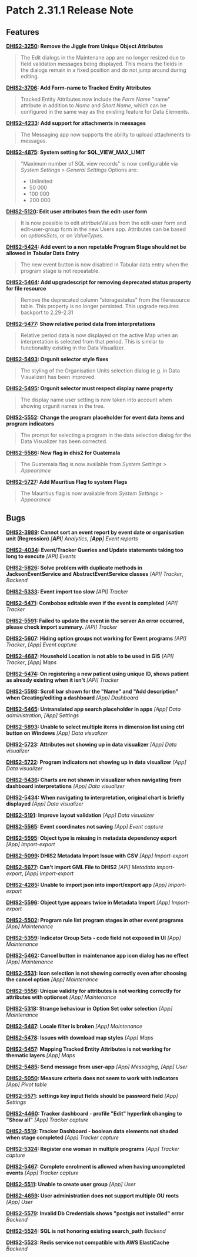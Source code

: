 # Patch 2.31.1 Release Note

## Features

**[DHIS2-3250](https://jira.dhis2.org/browse/DHIS2-3250): Remove the Jiggle from Unique Object Attributes**
>The Edit dialogs in the Maintenane app are no longer resized due to field validation messages being displayed. This means the fields in the dialogs remain in a fixed position and do not jump around during editing.

**[DHIS2-3706](https://jira.dhis2.org/browse/DHIS2-3706): Add Form-name to Tracked Entity Attributes**
>
>Tracked Entity Attributes now include the *Form Name* "name" attribute in addition to *Name* and *Short Name*, which can be configured in the same way as the existing feature for Data Elements.

**[DHIS2-4233](https://jira.dhis2.org/browse/DHIS2-4233): Add support for attachments in messages**
>The Messaging app now supports the ability to upload attachments to messages.

**[DHIS2-4875](https://jira.dhis2.org/browse/DHIS2-4875): System setting for SQL_VIEW_MAX_LIMIT**
> "Maximum number of SQL view records" is now configurable via *System Settings \> General Settings*
>Options are:
>- Unlimited
>- 50 000
>- 100 000
>- 200 000

**[DHIS2-5120](https://jira.dhis2.org/browse/DHIS2-5120): Edit user attributes from the edit-user form**
>It is now possible to edit attributeValues from the edit-user form and edit-user-group form in the new Users app.
>Attributes can be based on *optionsSets*, or on *ValueTypes*.


**[DHIS2-5424](https://jira.dhis2.org/browse/DHIS2-5424): Add event to a non repetable Program Stage should not be allowed in Tabular Data Entry**
>The new event button is now disabled in Tabular data entry when the program stage is not repeatable.


**[DHIS2-5464](https://jira.dhis2.org/browse/DHIS2-5464): Add upgradescript for removing deprecated status property for file resource**
>Remove the deprecated column "storagestatus" from the fileresource table. This property is no longer persisted.
>This upgrade requires backport to 2.29-2.31


**[DHIS2-5477](https://jira.dhis2.org/browse/DHIS2-5477): Show relative period data from interpretations**
>Relative period data is now displayed on the active Map when an interpretation is selected from that period.
>This is similar to functionality existing in the Data Visualizer.

**[DHIS2-5493](https://jira.dhis2.org/browse/DHIS2-5493): Orgunit selector style fixes**
>The styling of the Organisation Units selection dialog (e.g. in Data Visualizer) has been improved. 


**[DHIS2-5495](https://jira.dhis2.org/browse/DHIS2-5495): Orgunit selector must respect display name property**
>The display name user setting is now taken into account when showing orgunit names in the tree.


**[DHIS2-5552](https://jira.dhis2.org/browse/DHIS2-5552): Change the program placeholder for event data items and program indicators**
>The prompt for selecting a program in the data selection dialog for the Data Visualizer has been corrected.


**[DHIS2-5586](https://jira.dhis2.org/browse/DHIS2-5586): New flag in dhis2 for Guatemala**
>The Guatemala flag is now available from *System Settings \> Appearance*


**[DHIS2-5727](https://jira.dhis2.org/browse/DHIS2-5727): Add Mauritius Flag to system Flags**
>The Mauritius flag is now available from *System Settings \> Appearance*


## Bugs

**[DHIS2-3989](https://jira.dhis2.org/browse/DHIS2-3989): Cannot sort an event report by event date or organisation unit (Regression)**
_[**API**] Analytics_, _[**App**] Event reports_ 

**[DHIS2-4034](https://jira.dhis2.org/browse/DHIS2-4034): Event/Tracker Queries and Update statements taking too long to execute**
_[API] Events_ 

**[DHIS2-5826](https://jira.dhis2.org/browse/DHIS2-5826): Solve problem with duplicate methods in JacksonEventService and AbstractEventService classes**
_[API] Tracker_, _Backend_ 

**[DHIS2-5333](https://jira.dhis2.org/browse/DHIS2-5333): Event import too slow**
_[API] Tracker_ 

**[DHIS2-5471](https://jira.dhis2.org/browse/DHIS2-5471): Combobox editable even if the event is completed**
_[API] Tracker_ 

**[DHIS2-5591](https://jira.dhis2.org/browse/DHIS2-5591): Failed to update the event in the server An error occurred, please check import summary.**
_[API] Tracker_ 

**[DHIS2-5607](https://jira.dhis2.org/browse/DHIS2-5607): Hiding option groups not working for Event programs**
_[API] Tracker_, _[App] Event capture_ 

**[DHIS2-4687](https://jira.dhis2.org/browse/DHIS2-4687): Household Location is not able to be used in GIS**
_[API] Tracker_, _[App] Maps_ 

**[DHIS2-5474](https://jira.dhis2.org/browse/DHIS2-5474): On registering a new patient using unique ID, shows patient as already existing when it isn't**
_[API] Tracker_ 

**[DHIS2-5598](https://jira.dhis2.org/browse/DHIS2-5598): Scroll bar shown for the  "Name" and "Add description" when Creating/editing a dashboard**
_[App] Dashboard_ 

**[DHIS2-5465](https://jira.dhis2.org/browse/DHIS2-5465): Untranslated app search placeholder in apps**
_[App] Data administration_, _[App] Settings_ 

**[DHIS2-5893](https://jira.dhis2.org/browse/DHIS2-5893): Unable to select multiple items in dimension list using ctrl button on Windows**
_[App] Data visualizer_ 

**[DHIS2-5723](https://jira.dhis2.org/browse/DHIS2-5723): Attributes not showing up in data visualizer**
_[App] Data visualizer_ 

**[DHIS2-5722](https://jira.dhis2.org/browse/DHIS2-5722): Program indicators not showing up in data visualizer**
_[App] Data visualizer_ 

**[DHIS2-5436](https://jira.dhis2.org/browse/DHIS2-5436): Charts are not shown in visualizer when navigating from dashboard interpretations**
_[App] Data visualizer_ 

**[DHIS2-5434](https://jira.dhis2.org/browse/DHIS2-5434): When navigating to interpretation, original chart is briefly displayed**
_[App] Data visualizer_ 

**[DHIS2-5191](https://jira.dhis2.org/browse/DHIS2-5191): Improve layout validation**
_[App] Data visualizer_ 

**[DHIS2-5565](https://jira.dhis2.org/browse/DHIS2-5565): Event coordinates not saving**
_[App] Event capture_ 

**[DHIS2-5595](https://jira.dhis2.org/browse/DHIS2-5595): Object type is missing in metadata dependency export**
_[App] Import-export_ 

**[DHIS2-5099](https://jira.dhis2.org/browse/DHIS2-5099): DHIS2 Metadata Import Issue with CSV**
_[App] Import-export_ 

**[DHIS2-5677](https://jira.dhis2.org/browse/DHIS2-5677): Can't import GML File to DHIS2**
_[API] Metadata import-export_, _[App] Import-export_ 

**[DHIS2-4285](https://jira.dhis2.org/browse/DHIS2-4285): Unable to import json into import/export app**
_[App] Import-export_ 

**[DHIS2-5596](https://jira.dhis2.org/browse/DHIS2-5596): Object type appears twice in Metadata Import**
_[App] Import-export_ 

**[DHIS2-5502](https://jira.dhis2.org/browse/DHIS2-5502): Program rule list program stages in other event programs**
_[App] Maintenance_ 

**[DHIS2-5359](https://jira.dhis2.org/browse/DHIS2-5359): Indicator Group Sets - code field not exposed in UI**
_[App] Maintenance_ 

**[DHIS2-5462](https://jira.dhis2.org/browse/DHIS2-5462): Cancel button in maintenance app icon dialog has no effect**
_[App] Maintenance_ 

**[DHIS2-5531](https://jira.dhis2.org/browse/DHIS2-5531): Icon selection is not showing correctly even after choosing the cancel option**
_[App] Maintenance_ 

**[DHIS2-5556](https://jira.dhis2.org/browse/DHIS2-5556): Unique validity for attributes is not working correctly for attributes with optionset**
_[App] Maintenance_ 

**[DHIS2-5318](https://jira.dhis2.org/browse/DHIS2-5318): Strange behaviour in Option Set color selection**
_[App] Maintenance_ 

**[DHIS2-5487](https://jira.dhis2.org/browse/DHIS2-5487): Locale filter is broken**
_[App] Maintenance_ 

**[DHIS2-5478](https://jira.dhis2.org/browse/DHIS2-5478): Issues with download map styles**
_[App] Maps_ 

**[DHIS2-5457](https://jira.dhis2.org/browse/DHIS2-5457): Mapping Tracked Entity Attributes is not working for thematic layers**
_[App] Maps_ 

**[DHIS2-5485](https://jira.dhis2.org/browse/DHIS2-5485): Send message from user-app**
_[App] Messaging_, _[App] User_ 

**[DHIS2-5050](https://jira.dhis2.org/browse/DHIS2-5050): Measure criteria does not seem to work with indicators**
_[App] Pivot table_ 

**[DHIS2-5571](https://jira.dhis2.org/browse/DHIS2-5571): settings key input fields should be password field**
_[App] Settings_ 

**[DHIS2-4460](https://jira.dhis2.org/browse/DHIS2-4460): Tracker dashboard - profile "Edit" hyperlink changing to "Show all"**
_[App] Tracker capture_ 

**[DHIS2-5519](https://jira.dhis2.org/browse/DHIS2-5519): Tracker Dashboard - boolean data elements not shaded when stage completed**
_[App] Tracker capture_ 

**[DHIS2-5324](https://jira.dhis2.org/browse/DHIS2-5324): Register one woman in multiple programs**
_[App] Tracker capture_ 

**[DHIS2-5467](https://jira.dhis2.org/browse/DHIS2-5467): Complete enrolment is allowed when having uncompleted events**
_[App] Tracker capture_ 

**[DHIS2-5511](https://jira.dhis2.org/browse/DHIS2-5511): Unable to create user group**
_[App] User_ 

**[DHIS2-4659](https://jira.dhis2.org/browse/DHIS2-4659): User administration does not support multiple OU roots**
_[App] User_ 

**[DHIS2-5579](https://jira.dhis2.org/browse/DHIS2-5579): Invalid Db Credentials shows "postgis not installed" error**
_Backend_ 

**[DHIS2-5524](https://jira.dhis2.org/browse/DHIS2-5524): SQL is not honoring existing search_path**
_Backend_ 

**[DHIS2-5523](https://jira.dhis2.org/browse/DHIS2-5523): Redis service not compatible with AWS ElastiCache**
_Backend_ 
